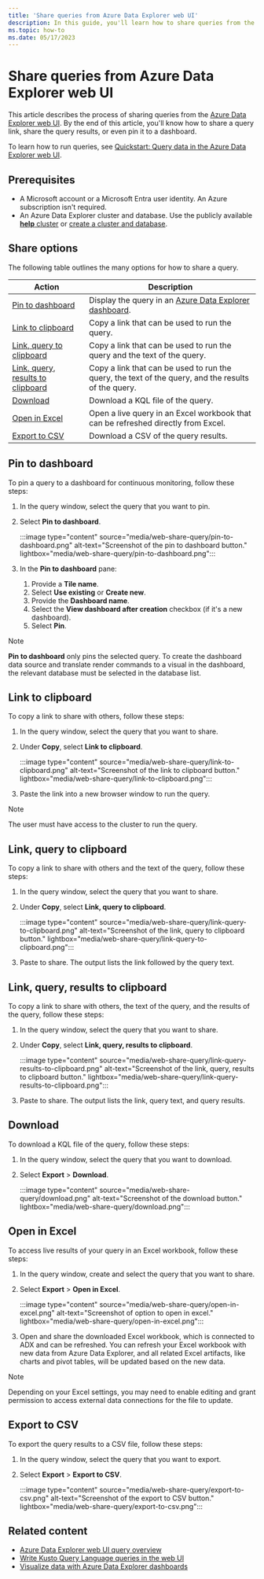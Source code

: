 ```yaml
---
title: 'Share queries from Azure Data Explorer web UI'
description: In this guide, you'll learn how to share queries from the Azure Data Explorer web UI.
ms.topic: how-to
ms.date: 05/17/2023
---
```


# Share queries from Azure Data Explorer web UI

This article describes the process of sharing queries from the [Azure Data Explorer web UI](https://dataexplorer.azure.com/home). By the end of this article, you'll know how to share a query link, share the query results, or even pin it to a dashboard.

To learn how to run queries, see [Quickstart: Query data in the Azure Data Explorer web UI](web-query-data.md).

## Prerequisites

* A Microsoft account or a Microsoft Entra user identity. An Azure subscription isn't required.
* An Azure Data Explorer cluster and database. Use the publicly available [**help** cluster](https://dataexplorer.azure.com/help) or [create a cluster and database](create-cluster-and-database.md).

## Share options

The following table outlines the many options for how to share a query.

|Action|Description|
|--|--|
|[Pin to dashboard](#pin-to-dashboard)|Display the query in an [Azure Data Explorer dashboard](azure-data-explorer-dashboards.md).|
|[Link to clipboard](#link-to-clipboard)|Copy a link that can be used to run the query.|
|[Link, query to clipboard](#link-query-to-clipboard)|Copy a link that can be used to run the query and the text of the query.|
|[Link, query, results to clipboard](#link-query-results-to-clipboard)|Copy a link that can be used to run the query, the text of the query, and the results of the query.|
|[Download](#download)|Download a KQL file of the query.|
|[Open in Excel](#open-in-excel)|Open a live query in an Excel workbook that can be refreshed directly from Excel.|
|[Export to CSV](#export-to-csv)|Download a CSV of the query results.|

## Pin to dashboard

To pin a query to a dashboard for continuous monitoring, follow these steps:

1. In the query window, select the query that you want to pin.

1. Select **Pin to dashboard**.

    :::image type="content" source="media/web-share-query/pin-to-dashboard.png" alt-text="Screenshot of the pin to dashboard button." lightbox="media/web-share-query/pin-to-dashboard.png":::

1. In the **Pin to dashboard** pane:
    1. Provide a **Tile name**.
    1. Select **Use existing** or **Create new**.
    1. Provide the **Dashboard name**.
    1. Select the **View dashboard after creation** checkbox (if it's a new dashboard).
    1. Select **Pin**.

> [!NOTE]
> **Pin to dashboard** only pins the selected query. To create the dashboard data source and translate render commands to a visual in the dashboard, the relevant database must be selected in the database list.

## Link to clipboard

To copy a link to share with others, follow these steps:

1. In the query window, select the query that you want to share.

1. Under **Copy**, select **Link to clipboard**.

    :::image type="content" source="media/web-share-query/link-to-clipboard.png" alt-text="Screenshot of the link to clipboard button." lightbox="media/web-share-query/link-to-clipboard.png":::

1. Paste the link into a new browser window to run the query.

> [!NOTE]
> The user must have access to the cluster to run the query.

## Link, query to clipboard

To copy a link to share with others and the text of the query, follow these steps:

1. In the query window, select the query that you want to share.

1. Under **Copy**, select **Link, query to clipboard**.

    :::image type="content" source="media/web-share-query/link-query-to-clipboard.png" alt-text="Screenshot of the link, query to clipboard button." lightbox="media/web-share-query/link-query-to-clipboard.png":::

1. Paste to share. The output lists the link followed by the query text.

## Link, query, results to clipboard

To copy a link to share with others, the text of the query, and the results of the query, follow these steps:

1. In the query window, select the query that you want to share.

1. Under **Copy**, select **Link, query, results to clipboard**.

    :::image type="content" source="media/web-share-query/link-query-results-to-clipboard.png" alt-text="Screenshot of the link, query, results to clipboard button." lightbox="media/web-share-query/link-query-results-to-clipboard.png":::

1. Paste to share. The output lists the link, query text, and query results.

## Download

To download a KQL file of the query, follow these steps:

1. In the query window, select the query that you want to download.

1. Select **Export** > **Download**.

    :::image type="content" source="media/web-share-query/download.png" alt-text="Screenshot of the download button." lightbox="media/web-share-query/download.png":::

## Open in Excel

To access live results of your query in an Excel workbook, follow these steps:

1. In the query window, create and select the query that you want to share.

1. Select **Export** > **Open in Excel**.

    :::image type="content" source="media/web-share-query/open-in-excel.png" alt-text="Screenshot of option to open in excel." lightbox="media/web-share-query/open-in-excel.png":::

1. Open and share the downloaded Excel workbook, which is connected to ADX and can be refreshed. You can refresh your Excel workbook with new data from Azure Data Explorer, and all related Excel artifacts, like charts and pivot tables, will be updated based on the new data.

> [!NOTE]
> Depending on your Excel settings, you may need to enable editing and grant permission to access external data connections for the file to update.

## Export to CSV

To export the query results to a CSV file, follow these steps:

1. In the query window, select the query that you want to export.

1. Select **Export** > **Export to CSV**.

    :::image type="content" source="media/web-share-query/export-to-csv.png" alt-text="Screenshot of the export to CSV button." lightbox="media/web-share-query/export-to-csv.png":::

## Related content

* [Azure Data Explorer web UI query overview](web-ui-query-overview.md)
* [Write Kusto Query Language queries in the web UI](web-ui-kql.md)
* [Visualize data with Azure Data Explorer dashboards](azure-data-explorer-dashboards.md)
